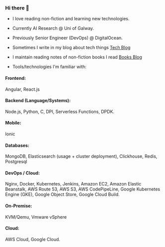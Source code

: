### Hi there 👋

- I love reading non-fiction and learning new technologies.

- Currently AI Research @ Uni of Galway.

- Previously Senior Engineer (DevOps) @ DigitalOcean. 

- Sometimes I write in my blog about tech things [Tech Blog](https://alamgirqazi.github.io/tech-blog/)

- I maintain reading notes of non-fiction books I read [Books Blog](https://alamgirqazi.github.io/blog/)

- Tools/technologies I'm familiar with: 

#### Frontend:

Angular, React.js

#### Backend (Language/Systems):

 Node.js, Python, C, DPI, Serverless Functions, DPDK.

#### Mobile:

Ionic

#### Databases: 

MongoDB, Elasticsearch (usage + cluster deployment), Clickhouse, Redis, Postgresql

#### DevOps / Cloud: 

Nginx, Docker, Kubernetes, Jenkins, Amazon EC2, Amazon Elastic Beanstalk, AWS Route 53, AWS S3, AWS CodePipeLine, Google Kubernetes Engine (GKE), Google Object Store, Google Cloud Build.

#### On-Premise:

KVM/Qemu, Vmware vSphere

#### Cloud: 

AWS Cloud, Google Cloud.
